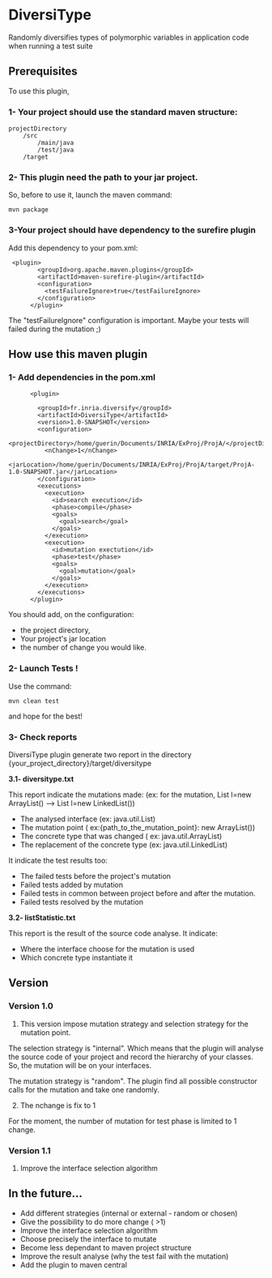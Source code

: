 

# DiversiType
Randomly diversifies types of polymorphic variables in application code when running a test suite

## Prerequisites
To use this plugin,

### 1- Your project should use the standard maven structure:

```
projectDirectory
    /src
        /main/java
        /test/java
    /target
```

### 2- This plugin need the path to your jar project.
So, before to use it, launch the maven command:
```
mvn package
```

### 3-Your project should have dependency to the surefire plugin
Add this dependency to your pom.xml:
```
 <plugin>
        <groupId>org.apache.maven.plugins</groupId>
        <artifactId>maven-surefire-plugin</artifactId>
        <configuration>
          <testFailureIgnore>true</testFailureIgnore>
        </configuration>
      </plugin>
```
The "testFailureIgnore" configuration is important.
Maybe your tests will failed during the mutation ;)


## How use this maven plugin

### 1- Add dependencies in the pom.xml
```
      <plugin>

        <groupId>fr.inria.diversify</groupId>
        <artifactId>DiversiType</artifactId>
        <version>1.0-SNAPSHOT</version>
        <configuration>
          <projectDirectory>/home/guerin/Documents/INRIA/ExProj/ProjA/</projectDirectory>
          <nChange>1</nChange>
          <jarLocation>/home/guerin/Documents/INRIA/ExProj/ProjA/target/ProjA-1.0-SNAPSHOT.jar</jarLocation>
        </configuration>
        <executions>
          <execution>
            <id>search execution</id>
            <phase>compile</phase>
            <goals>
              <goal>search</goal>
            </goals>
          </execution>
          <execution>
            <id>mutation exectution</id>
            <phase>test</phase>
            <goals>
              <goal>mutation</goal>
            </goals>
          </execution>
        </executions>
      </plugin>
```
You should add, on the configuration:
+ the project directory,
+ Your project's jar location
+ the number of change you would like.

### 2- Launch Tests !
Use the command:
```
mvn clean test
```
and hope for the best!

### 3- Check reports
DiversiType plugin generate two report in the directory {your_project_directory}/target/diversitype

**3.1- diversitype.txt**

This report indicate the mutations made: (ex: for the mutation, List l=new ArrayList() --> List l=new LinkedList())
+ The analysed interface (ex: java.util.List)
+ The mutation point ( ex:{path_to_the_mutation_point}: new ArrayList())
+ The concrete type that was changed ( ex: java.util.ArrayList)
+ The replacement of the concrete type (ex: java.util.LinkedList)

It indicate the test results too:
+ The failed tests before the project's mutation
+ Failed tests added by mutation
+ Failed tests in common between project before and after the mutation.
+ Failed tests resolved by the mutation

**3.2- listStatistic.txt**

This report is the result of the source code analyse.
It indicate:
+ Where the interface choose for the mutation is used
+ Which concrete type instantiate it


## Version

### Version 1.0

1. This version impose mutation strategy and selection strategy for the mutation point.

The selection strategy is "internal". Which means that the plugin will analyse the source code of your project
and record the hierarchy of your classes.
So, the mutation will be on your interfaces.

The mutation strategy is "random". The plugin find all possible constructor calls for the mutation and take one randomly.

2. The nchange is fix to 1

For the moment, the number of mutation for test phase is limited to 1 change.

### Version 1.1

1. Improve the interface selection algorithm

## In the future...

+ Add different strategies (internal or external - random or chosen)
+ Give the possibility to do more change ( >1)
+ Improve the interface selection algorithm
+ Choose precisely the interface to mutate
+ Become less dependant to maven project structure
+ Improve the result analyse (why the test fail with the mutation)
+ Add the plugin to maven central














